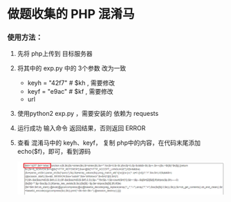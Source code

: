 # 做题收集的 PHP 混淆马

### 使用方法：

1. 先将 php上传到 目标服务器

2. 将其中的 exp.py 中的  3个参数 改为一致

   - keyh = "42f7"    # $kh , 需要修改
   - keyf = "e9ac"    # $kf , 需要修改
   - url

3. 使用python2 exp.py ，需要安装的 依赖为 requests

4. 运行成功 输入命令 返回结果，否则返回 ERROR

5. 查看 混淆马中的 keyh、keyf， 复制 php中的内容，在代码末尾添加echo($f)，即可，看到源码

   ![](Snipaste_2021-06-21_15-14-52.png)




